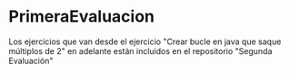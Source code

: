 # PrimeraEvaluacion
Los ejercicios que van desde el ejercicio "Crear bucle en java que saque múltiplos de 2" en adelante están incluidos en el repositorio "Segunda Evaluación"
